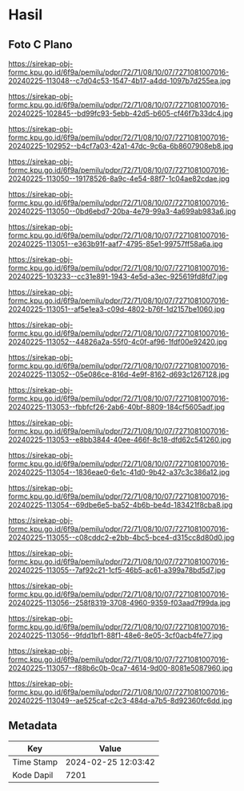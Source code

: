 # Hasil

## Foto C Plano

https://sirekap-obj-formc.kpu.go.id/6f9a/pemilu/pdpr/72/71/08/10/07/7271081007016-20240225-113048--c7d04c53-1547-4b17-a4dd-1097b7d255ea.jpg

https://sirekap-obj-formc.kpu.go.id/6f9a/pemilu/pdpr/72/71/08/10/07/7271081007016-20240225-102845--bd99fc93-5ebb-42d5-b605-cf46f7b33dc4.jpg

https://sirekap-obj-formc.kpu.go.id/6f9a/pemilu/pdpr/72/71/08/10/07/7271081007016-20240225-102952--b4cf7a03-42a1-47dc-9c6a-6b8607908eb8.jpg

https://sirekap-obj-formc.kpu.go.id/6f9a/pemilu/pdpr/72/71/08/10/07/7271081007016-20240225-113050--19178526-8a9c-4e54-88f7-1c04ae82cdae.jpg

https://sirekap-obj-formc.kpu.go.id/6f9a/pemilu/pdpr/72/71/08/10/07/7271081007016-20240225-113050--0bd6ebd7-20ba-4e79-99a3-4a699ab983a6.jpg

https://sirekap-obj-formc.kpu.go.id/6f9a/pemilu/pdpr/72/71/08/10/07/7271081007016-20240225-113051--e363b91f-aaf7-4795-85e1-99757ff58a6a.jpg

https://sirekap-obj-formc.kpu.go.id/6f9a/pemilu/pdpr/72/71/08/10/07/7271081007016-20240225-103233--cc31e891-1943-4e5d-a3ec-925619fd8fd7.jpg

https://sirekap-obj-formc.kpu.go.id/6f9a/pemilu/pdpr/72/71/08/10/07/7271081007016-20240225-113051--af5e1ea3-c09d-4802-b76f-1d2157be1060.jpg

https://sirekap-obj-formc.kpu.go.id/6f9a/pemilu/pdpr/72/71/08/10/07/7271081007016-20240225-113052--44826a2a-55f0-4c0f-af96-1fdf00e92420.jpg

https://sirekap-obj-formc.kpu.go.id/6f9a/pemilu/pdpr/72/71/08/10/07/7271081007016-20240225-113052--05e086ce-816d-4e9f-8162-d693c1267128.jpg

https://sirekap-obj-formc.kpu.go.id/6f9a/pemilu/pdpr/72/71/08/10/07/7271081007016-20240225-113053--fbbfcf26-2ab6-40bf-8809-184cf5605adf.jpg

https://sirekap-obj-formc.kpu.go.id/6f9a/pemilu/pdpr/72/71/08/10/07/7271081007016-20240225-113053--e8bb3844-40ee-466f-8c18-dfd62c541260.jpg

https://sirekap-obj-formc.kpu.go.id/6f9a/pemilu/pdpr/72/71/08/10/07/7271081007016-20240225-113054--1836eae0-6e1c-41d0-9b42-a37c3c386a12.jpg

https://sirekap-obj-formc.kpu.go.id/6f9a/pemilu/pdpr/72/71/08/10/07/7271081007016-20240225-113054--69dbe6e5-ba52-4b6b-be4d-183421f8cba8.jpg

https://sirekap-obj-formc.kpu.go.id/6f9a/pemilu/pdpr/72/71/08/10/07/7271081007016-20240225-113055--c08cddc2-e2bb-4bc5-bce4-d315cc8d80d0.jpg

https://sirekap-obj-formc.kpu.go.id/6f9a/pemilu/pdpr/72/71/08/10/07/7271081007016-20240225-113055--7af92c21-1cf5-46b5-ac61-a399a78bd5d7.jpg

https://sirekap-obj-formc.kpu.go.id/6f9a/pemilu/pdpr/72/71/08/10/07/7271081007016-20240225-113056--258f8319-3708-4960-9359-f03aad7f99da.jpg

https://sirekap-obj-formc.kpu.go.id/6f9a/pemilu/pdpr/72/71/08/10/07/7271081007016-20240225-113056--9fdd1bf1-88f1-48e6-8e05-3cf0acb4fe77.jpg

https://sirekap-obj-formc.kpu.go.id/6f9a/pemilu/pdpr/72/71/08/10/07/7271081007016-20240225-113057--f88b6c0b-0ca7-4614-9d00-8081e5087960.jpg

https://sirekap-obj-formc.kpu.go.id/6f9a/pemilu/pdpr/72/71/08/10/07/7271081007016-20240225-113049--ae525caf-c2c3-484d-a7b5-8d92360fc6dd.jpg


## Metadata

| Key        | Value               |
| ---------- | ------------------- |
| Time Stamp | 2024-02-25 12:03:42 |
| Kode Dapil | 7201                |



